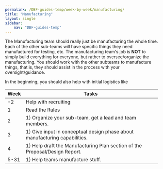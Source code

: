 ```yaml
---
permalink: /DBF-guides-temp/week-by-week/manufacturing/
title: "Manufacturing"
layout: single
sidebar:
    nav: "DBF-guides-temp"
---
```


The Manufacturing team should really just be manufacturing the whole time.  Each of the other sub-teams will have specific things they need manufactured for testing, etc.  The manufacturing team's job is **NOT** to simply build everything for everyone, but rather to oversee/organize the manufacturing.  You should work with the other subteams to manufacture things, that is, they should assist in the process with your oversight/guidance.

In the beginning, you should also help with initial  logistics like

| Week | Tasks |
|------|-------|
|-2 | Help with recruiting|
|1| Read the Rules|
|2| 1) Organize your sub-team, get a lead and team members. |
|3| 1) Give input in conceptual design phase about manufacturing capabilities. |
|4| 1) Help draft the Manufacturing Plan section of the Proposal/Design Report. |
|5-31| 1) Help teams manufacture stuff. |
